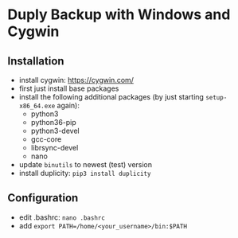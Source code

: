# Duply Backup with Windows and Cygwin

## Installation
- install cygwin: <https://cygwin.com/>
- first just install base packages
- install the following additional packages (by just starting `setup-x86_64.exe` again):
  - python3
  - python36-pip
  - python3-devel
  - gcc-core
  - librsync-devel
  - nano
- update `binutils` to newest (test) version
- install duplicity: `pip3 install duplicity`

## Configuration
- edit .bashrc: `nano .bashrc`
- add `export PATH=/home/<your_username>/bin:$PATH`
